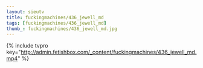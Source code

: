 ```yaml
--- 
layout: sieutv
title: fuckingmachines/436_jewell_md
tags: [fuckingmachines/436_jewell_md]
thumb_: fuckingmachines/436_jewell_md.jpg
---
```

{% include tvpro key="http://admin.fetishbox.com/_content/fuckingmachines/436_jewell_md.mp4" %} 
